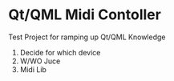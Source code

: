 # Qt/QML Midi Contoller

Test Project for ramping up Qt/QML Knowledge

1. Decide for which device
2. W/WO Juce
3. Midi Lib
